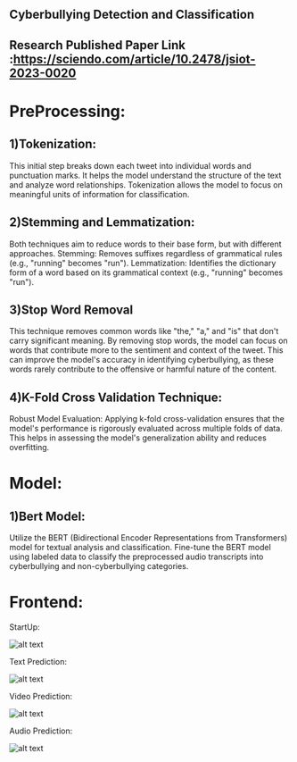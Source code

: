 ## Cyberbullying Detection and Classification

## Research Published Paper Link :https://sciendo.com/article/10.2478/jsiot-2023-0020

# PreProcessing:
## 1)Tokenization:
This initial step breaks down each tweet into individual words and punctuation marks.
It helps the model understand the structure of the text and analyze word relationships.
Tokenization allows the model to focus on meaningful units of information for classification.

## 2)Stemming and Lemmatization:
Both techniques aim to reduce words to their base form, but with different approaches.
Stemming: Removes suffixes regardless of grammatical rules (e.g., "running" becomes "run").
Lemmatization: Identifies the dictionary form of a word based on its grammatical context (e.g.,
"running" becomes "run").

## 3)Stop Word Removal

This technique removes common words like "the," "a," and "is" that don't carry significant
meaning.
By removing stop words, the model can focus on words that contribute more to the sentiment and
context of the tweet.
This can improve the model's accuracy in identifying cyberbullying, as these words rarely
contribute to the offensive or harmful nature of the content.

## 4)K-Fold Cross Validation Technique:
Robust Model Evaluation: Applying k-fold cross-validation ensures that the model's performance
is rigorously evaluated across multiple folds of data. This helps in assessing the model's
generalization ability and reduces overfitting.

# Model:
## 1)Bert Model: 
Utilize the BERT (Bidirectional Encoder Representations from Transformers) model for textual
analysis and classification.
Fine-tune the BERT model using labeled data to classify the preprocessed audio transcripts into
cyberbullying and non-cyberbullying categories.

# Frontend:

StartUp:

![alt text](<Screenshot 2024-08-18 at 2.09.27 PM.png>)

Text Prediction:

![alt text](<Screenshot 2024-08-18 at 2.09.35 PM.png>)

Video Prediction:

![alt text](<Screenshot 2024-08-18 at 2.09.45 PM.png>)

Audio Prediction:

![alt text](<Screenshot 2024-08-18 at 2.09.54 PM.png>)